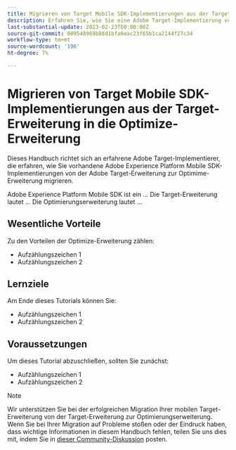 ```yaml
---
title: Migrieren von Target Mobile SDK-Implementierungen aus der Target-Erweiterung in die Optimize-Erweiterung
description: Erfahren Sie, wie Sie eine Adobe Target-Implementierung von at.js 2.x auf das Adobe Experience Platform Web SDK migrieren. Zu den Themen gehören das Laden der JavaScript-Bibliothek, das Senden von Parametern, Rendering-Aktivitäten und andere wichtige Hinweise.
last-substantial-update: 2023-02-23T00:00:00Z
source-git-commit: 009548969b88d1bfa6eac23f65b1ca2144f27c34
workflow-type: tm+mt
source-wordcount: '196'
ht-degree: 7%

---
```


# Migrieren von Target Mobile SDK-Implementierungen aus der Target-Erweiterung in die Optimize-Erweiterung

Dieses Handbuch richtet sich an erfahrene Adobe Target-Implementierer, die erfahren, wie Sie vorhandene Adobe Experience Platform Mobile SDK-Implementierungen von der Adobe Target-Erweiterung zur Optimime-Erweiterung migrieren.

Adobe Experience Platform Mobile SDK ist ein ... Die Target-Erweiterung lautet ... Die Optimierungserweiterung lautet ...

## Wesentliche Vorteile

Zu den Vorteilen der Optimize-Erweiterung zählen:

* Aufzählungszeichen 1
* Aufzählungszeichen 2

## Lernziele

Am Ende dieses Tutorials können Sie:

* Aufzählungszeichen 1
* Aufzählungszeichen 2


## Voraussetzungen

Um dieses Tutorial abzuschließen, sollten Sie zunächst:

* Aufzählungszeichen 1
* Aufzählungszeichen 2


>[!NOTE]
>
>Wir unterstützen Sie bei der erfolgreichen Migration Ihrer mobilen Target-Erweiterung von der Target-Erweiterung zur Optimierungserweiterung. Wenn Sie bei Ihrer Migration auf Probleme stoßen oder der Eindruck haben, dass wichtige Informationen in diesem Handbuch fehlen, teilen Sie uns dies mit, indem Sie in [dieser Community-Diskussion](https://experienceleaguecommunities.adobe.com/t5/adobe-experience-platform-data/tutorial-discussion-migrate-target-from-at-js-to-web-sdk/m-p/575587#M463) posten.
